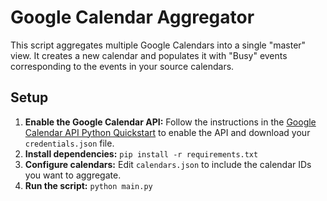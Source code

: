 # Google Calendar Aggregator

This script aggregates multiple Google Calendars into a single "master" view. It creates a new calendar and populates it with "Busy" events corresponding to the events in your source calendars.

## Setup

1.  **Enable the Google Calendar API:** Follow the instructions in the [Google Calendar API Python Quickstart](https://developers.google.com/calendar/api/quickstart/python) to enable the API and download your `credentials.json` file.
2.  **Install dependencies:** `pip install -r requirements.txt`
3.  **Configure calendars:** Edit `calendars.json` to include the calendar IDs you want to aggregate.
4.  **Run the script:** `python main.py`

